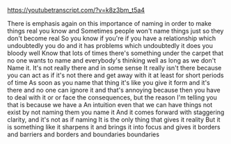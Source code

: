 https://youtubetranscript.com/?v=k8z3bm_t5a4

 There is emphasis again on this importance of naming in order to make things real you know and Sometimes people won't name things just so they don't become real So you know if you're if you have a relationship which undoubtedly you do and it has problems which undoubtedly it does you bloody well Know that lots of times there's something under the carpet that no one wants to name and everybody's thinking well as long as we don't Name it. It's not really there and in some sense It really isn't there because you can act as if it's not there and get away with it at least for short periods of time As soon as you name that thing it's like you give it form and it's there and no one can ignore it and that's annoying because then you have to deal with it or or face the consequences, but the reason I'm telling you that is because we have a An intuition even that we can have things not exist by not naming them you name it And it comes forward with staggering clarity, and it's not as if naming It is the only thing that gives it reality But it is something like it sharpens it and brings it into focus and gives it borders and barriers and borders and boundaries boundaries